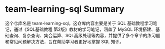 # team-learning-sql Summary

这个仓库名是 team-learning-sql。这仓库内容主要是关于 SQL 基础教程学习笔记，通过《SQL基础教程 第2版》教材的学习笔记，涵盖了 MySQL 环境搭建、基础查询、复杂查询、集合运算、SQL高级处理等内容，并提供了多个章节的练习题和常见问题解决方法，旨在帮助学习者更好地掌握 SQL 知识。